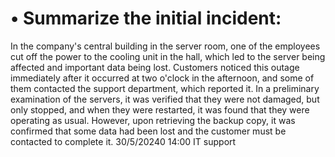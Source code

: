 # • Summarize the initial incident:

In the company's central building in the server room, one of the employees cut off the power to the cooling unit in the hall, which led to the server being affected and important data being lost. Customers noticed this outage immediately after it occurred at two o'clock in the afternoon, and some of them contacted the support department, which reported it.
In a preliminary examination of the servers, it was verified that they were not damaged, but only stopped, and when they were restarted, it was found that they were operating as usual. However, upon retrieving the backup copy, it was confirmed that some data had been lost and the customer must be contacted to complete it.
30/5/20240 14:00
                                           IT support